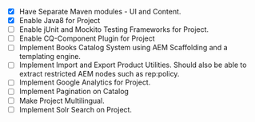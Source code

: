 - [x] Have Separate Maven modules - UI and Content.
- [x] Enable Java8 for Project
- [ ] Enable jUnit and Mockito Testing Frameworks for Project.
- [ ] Enable CQ-Component Plugin for Project
- [ ] Implement Books Catalog System using AEM Scaffolding and a templating engine.
- [ ] Implement Import and Export Product Utilities. Should also be able to extract restricted AEM nodes such as rep:policy.
- [ ] Implement Google Analytics for Project.
- [ ] Implement Pagination on Catalog
- [ ] Make Project Multilingual.
- [ ] Implement Solr Search on Project.
